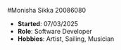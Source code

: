 #Monisha Sikka 20086080
- **Started**: 07/03/2025
- **Role**: Software Developer
- **Hobbies**: Artist, Sailing, Musician 



